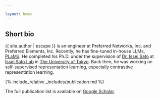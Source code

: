 ```yaml
---

layout: home
---
```


<div class="abstract">
  <h2>Short bio</h2>
  <p>
    {{ site.author | escape }} is an engineer at Preferred Networks, Inc. and Preferred Elements, Inc.
    Recently, he has fine-tuned in-house LLMs, <a href="https://plamo.preferredai.jp/">PLaMo</a>.
    <!-- He has been working on machine learning, especially self-supervised representation learning. -->
    <!-- His interest is to understand simple and practical algorithms from theoretical perspective. He's contributed open-source software occasionally not to think about his life. -->
    He completed his Ph.D. under the supervision of <a href="https://www.ml.is.s.u-tokyo.ac.jp/issei-sato-en">Dr. Issei Sato</a> at <a href="https://www.ml.is.s.u-tokyo.ac.jp/home-en">Issei Sato Lab</a> in <a href="https://www.u-tokyo.ac.jp/en/">The University of Tokyo</a>.
    Back then, he was working on self-supervised representation learning, especially contrastive representation learning.
    <!-- During the summer 2019, he visited <a href="https://www.ucl.ac.uk/ai-centre/">UCL AI Centre</a> and Inria Lille Nord Europe <a href="https://team.inria.fr/modal/">Modal team</a> to work on PAC-Bayes and contrastive representation learning. -->
  </p>
</div>

{% include_relative _includes/publication.md %}

The full publication list is available on [Google Scholar](https://scholar.google.co.uk/citations?user=DSdjj8AAAAAJ).
